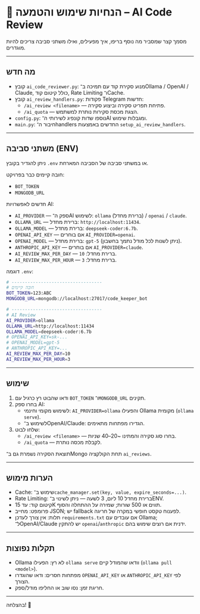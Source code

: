 # 📘 הנחיות שימוש והטמעה – AI Code Review

מסמך קצר שמסביר מה נוסף בריפו, איך מפעילים, ואילו משתני סביבה צריכים להיות מוגדרים.

---

## מה חדש
- קובץ `ai_code_reviewer.py`: מנוע סקירת קוד עם תמיכה ב־Ollama / OpenAI / Claude, כולל קיטום קוד, Rate Limiting ו־Cache.
- קובץ `ai_review_handlers.py`: פקודות Telegram חדשות:
  - `/ai_review <filename>` — פתיחת תפריט סקירה וביצוע סקירה.
  - `/ai_quota` — הצגת מכסת סקירות נותרת למשתמש.
- `config.py`: נוספו שדות קונפיג לשירותי ה־AI ומגבלות שימוש.
- `main.py`: חיבור ה־handlers החדשים באמצעות `setup_ai_review_handlers`.

---

## משתני סביבה (ENV)
ניתן להגדיר בקובץ `.env` או במשתני סביבה של הסביבה המארחת.

חובה קיימים כבר בפרויקט:
- `BOT_TOKEN`
- `MONGODB_URL`

חדשים לאפשרויות AI:
- `AI_PROVIDER` — ספק ה־AI לשימוש: `ollama` (ברירת מחדל) / `openai` / `claude`.
- `OLLAMA_URL` — ברירת מחדל: `http://localhost:11434`.
- `OLLAMA_MODEL` — ברירת מחדל: `deepseek-coder:6.7b`.
- `OPENAI_API_KEY` — אם בוחרים `AI_PROVIDER=openai`.
- `OPENAI_MODEL` — ברירת מחדל: `gpt-5` (ניתן לשנות לכל מודל נתמך בחשבון).
- `ANTHROPIC_API_KEY` — אם בוחרים `AI_PROVIDER=claude`.
- `AI_REVIEW_MAX_PER_DAY` — ברירת מחדל: `10`.
- `AI_REVIEW_MAX_PER_HOUR` — ברירת מחדל: `3`.

דוגמה `.env`:
```bash
# ----------------------------------
# חובה קיימים
BOT_TOKEN=123:ABC
MONGODB_URL=mongodb://localhost:27017/code_keeper_bot

# ----------------------------------
# AI Review
AI_PROVIDER=ollama
OLLAMA_URL=http://localhost:11434
OLLAMA_MODEL=deepseek-coder:6.7b
# OPENAI_API_KEY=sk-...
# OPENAI_MODEL=gpt-5
# ANTHROPIC_API_KEY=...
AI_REVIEW_MAX_PER_DAY=10
AI_REVIEW_MAX_PER_HOUR=3
```

---

## שימוש
1) ודאו שהבוט רץ כרגיל עם `BOT_TOKEN` ו־`MONGODB_URL` תקינים.
2) בחרו ספק AI:
   - לשימוש מקומי וחינמי: `AI_PROVIDER=ollama` והפעילו Ollama מקומית (`ollama serve`).
   - לשימוש ב־OpenAI/Claude: הגדירו מפתחות מתאימים.
3) שלחו לבוט:
   - `/ai_review <filename>` — בחרו סוג סקירה והמתינו ~20–40 שניות.
   - `/ai_quota` — לקבלת מכסה נותרת.

תוצאת הסקירה נשמרת גם ב־Mongo תחת הקולקציה `ai_reviews`.

---

## הערות מימוש
- Cache: שימוש ב־`cache_manager.set(key, value, expire_seconds=...)`.
- Rate Limiting: ברירת מחדל 10 ליום, 3 לשעה — ניתן לשינוי ב־ENV.
- קיטום קוד: עד 15K תווים או 500 שורות; שמירה על ההתחלה והסוף.
- פרומפט: מחייב JSON; יש fallback לפענוח טקסט חופשי במקרה של חריגה.
- תלות: אין צורך לעדכן `requirements.txt` אם עובדים עם Ollama; ל־OpenAI/Claude יש להתקין `openai`/`anthropic` ידנית אם רוצים שימוש בהם.

---

## תקלות נפוצות
- Ollama לא רץ: הפעילו `ollama serve` וודאו שהמודל קיים (`ollama pull <model>`).
- מפתחות חסרים: ודאו שהוגדרו `OPENAI_API_KEY` או `ANTHROPIC_API_KEY` לפי הצורך.
- חריגת זמן: נסו שוב או החליפו מודל/ספק.

---

בהצלחה! 🚀